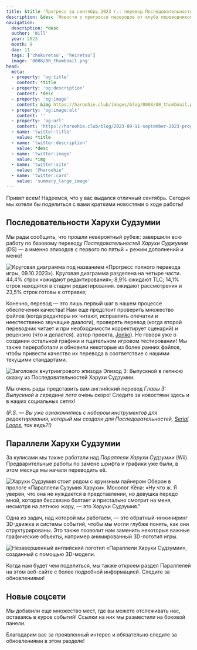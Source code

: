 ```yaml
---
title: &title 'Прогресс за сентябрь 2023 г.: перевод Последовательностей завершён, прогресс в переводе Параллелей и многое другое'
description: &desc 'Новости о прогрессе переуодов от клуба переводчиков Haroohie'
navigation:
  description: *desc
  author: 'Will'
  year: 2023
  month: 9
  day: 11
  tags: ['chokuretsu', 'heiretsu']
  image: '0008/00_thumbnail.png'
head:
  meta:
  - property: 'og:title'
    content: *title
  - property: 'og:description'
    content: *desc
  - property: 'og:image'
    content: &img https://haroohie.club/images/blog/0008/00_thumbnail.png
  - property: 'og:image:alt'
    content: ''
  - property: 'og:url'
    content: 'https://haroohie.club/blog/2023-09-11-september-2023-progress-update'
  - name: 'twitter:title'
    value: *title
  - name: 'twitter:description'
    value: *desc
  - name: 'twitter:image'
    value: *img
  - name: 'twitter:site'
    value: '@haroohie'
  - name: 'twitter:card'
    value: 'summary_large_image'
---
```


Привет всем! Надеемся, что у вас выдался отличный сентябрь. Сегодня мы хотели бы поделиться с вами краткими новостями о ходе работы!

## Последовательности Харухи Судзумии
Мы рады сообщить, что прошли невероятный рубеж: завершили всю работу по базовому переводу *Последовательностей Харухи Суджумии* (DS) &mdash; а именно эпизодов с первого по пятый + режим дополнений и меню!

![Круговая диаграмма под названием «Прогресс полного перевода игры, 09.10.2023»). Круговая диаграмма разделена на четыре части. 44,4% строк «ожидают редактирования»; 8,9% ожидают TLC; 14,1% строк находятся в стадии редактирования. ожидают рассмотрения и 23,5% строк готовы к отправке;](/images/blog/0008/01_translation_progress_chart.png)

Конечно, перевод — это лишь первый шаг в нашем процессе обеспечения качества! Нам еще предстоит проверить множество файлов (когда редакторы их читают, исправлять опечатки и неестественно звучащие диалоги), проверять перевод (когда второй переводчик читает и при необходимости корректирует сценарий) и рецензию (что и делается). автор проекта, [Jonko](/author/jonko)). Не говоря уже о создании остальной графики и тщательном игровом тестировании! Мы также переработали и обновили некоторые из более ранних файлов, чтобы привести качество их перевода в соответствие с нашими текущими стандартами.

![Заголовок внутриигрового эпизода Эпизод 3: Выпускной в летнюю сказку из Последовательностей Харухи Судзумии.](/images/blog/0008/03_midsummer_graduation_ceremony_header.png)

Мы очень рады представить вам английский перевод *Главы 3: Выпускной в середине лета* очень скоро! Следите за новостями здесь и в наших социальных сетях!

*(P.S. &mdash; Вы уже ознакомились с набором инструментов для редактирования, который мы создали для Последовательностей, [Serial Loops](/chokuretsu/serial-loops/), так ведь?!)*

## Параллели Харухи Судзумии
За кулисами мы также работали над *Параллели Харухи Судзумии* (Wii). Предварительные работы по замене шрифта и графики уже были, в этом месяце мы начали переводить её.

![Харухи Судзумия стоит рядом с круизным лайнером Оберон в прологе «Параллели Сузумия Харухи». Монолог Кёна: «Ну что ж. Я уверен, что она не нуждается в представлении, но девушка передо мной, которая бессвязно болтает и пристально смотрит на меня, несмотря на летнюю жару, — это Харухи Судзумия."](/images/blog/0008/02_heiretsu_early_haruhi.png)

Одна из задач, над которой мы работаем, — это обратный-инжиниринг 3D-движка и системы событий, чтобы мы могли глубже понять, как они структурированы. Это также позволит нам заменить некоторые важные графические объекты, например анимированный 3D-логотип игры.

![Незавершенный английский логотип «Параллели Харухи Судзумии», созданный с помощью 3D-модели.](/images/blog/0008/04_heretsu_logo.gif)

Когда нам будет чем поделиться, мы также откроем раздел Параллелей на этом веб-сайте с более подробной информацией. Следите за обновлениями!

## Новые соцсети
Мы добавили еще множество мест, где вы можете отслеживать нас, оставаясь в курсе событий! Ссылки на них мы разместили на боковой панели.

Благодарим вас за проявленный интерес и обязательно следите за обновлениями в этом разделе!